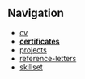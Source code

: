 ## Navigation
* [cv](README.md)
* **[certificates](certificates/)**
* [projects](projects/)
* [reference-letters](reference-letters/)
* [skillset](skillset.md)
